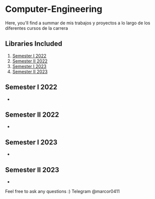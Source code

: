 # Computer-Engineering

Here, you'll find a summar de mis trabajos y proyectos a lo largo de los diferentes cursos de la carrera

## Libraries Included

1. [Semester I 2022](#Semester-I-2022)
2. [Semester II 2022](#Semester-II-2022)
3. [Semester I 2023](#Semester-I-2023)
4. [Semester II 2023](#Semester-II-2023)

## Semester I 2022

-

## Semester II 2022

-

## Semester I 2023

-

## Semester II 2023

-

Feel free to ask any questions :)
Telegram @marcor0411
